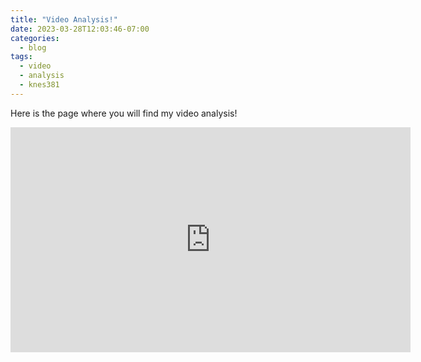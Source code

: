 ```yaml
---
title: "Video Analysis!"
date: 2023-03-28T12:03:46-07:00
categories:
  - blog
tags:
  - video
  - analysis
  - knes381
---
```



Here is the page where you will find my video analysis!

<iframe width="640" height="360" src="https://dartfi.sh/vgvHbVNMfO9" frameborder="0" allowfullscreen=""></iframe>
